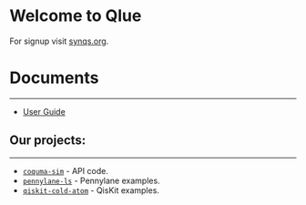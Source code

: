 # Welcome to Qlue

For signup visit [synqs.org](https://qsimsim.synqs.org/).

# Documents
--------
* [User Guide](guides/user_guide.md)


## Our projects:
--------
* [``coquma-sim``](https://github.com/synqs/coquma-sim) - API code.
* [``pennylane-ls``](https://github.com/synqs/pennylane-ls) - Pennylane examples.
* [``qiskit-cold-atom``](https://github.com/Qiskit-Extensions/qiskit-cold-atom) - QisKit examples.